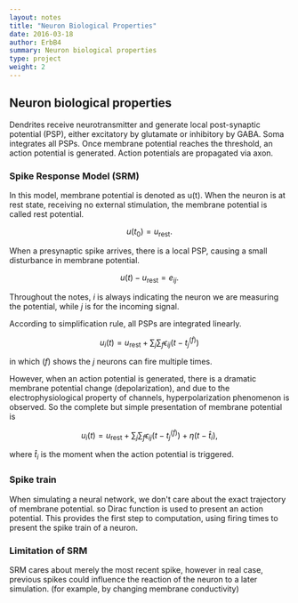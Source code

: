 ```yaml
---
layout: notes
title: "Neuron Biological Properties"
date: 2016-03-18
author: ErbB4
summary: Neuron biological properties
type: project
weight: 2
---
```



## Neuron biological properties

Dendrites receive neurotransmitter and generate local post-synaptic potential (PSP), either excitatory by glutamate or inhibitory by GABA. Soma integrates all PSPs. Once membrane potential reaches the threshold, an action potential is generated. Action potentials are propagated via axon.

### Spike Response Model (SRM)

In this model, membrane potential is denoted as u(t). When the neuron is at rest state, receiving no external stimulation, the membrane potential is called rest potential.


$$u(t_0)=u_{\mathrm{rest}}.$$


When a presynaptic spike arrives, there is a local PSP, causing a small disturbance in membrane potential.

$$u(t)-u_{\mathrm{rest}} = e_{ij}.$$

Throughout the notes, $i$ is always indicating the neuron we are measuring the potential, while $j$ is for the incoming signal.

According to simplification rule, all PSPs are integrated linearly.

$$u_i(t) =u_{\mathrm{rest}}+ \sum_{j} \sum_f \epsilon_{ij}(t - t_j^{(f)}) $$

in which $(f)$ shows the $j$ neurons can fire multiple times.

However, when an action potential is generated, there is a dramatic membrane potential change (depolarization), and due to the electrophysiological property of channels, hyperpolarization phenomenon is observed. So the complete but simple presentation of membrane potential is

$$u_i(t) =u_{\mathrm{rest}}+ \sum_{j} \sum_f \epsilon_{ij}(t - t_j^{(f)}) + \eta(t-\hat t_i),$$

where $\hat t_i$ is the moment when the action potential is triggered.



### Spike train

When simulating a neural network, we don't care about the exact trajectory of membrane potential.
so Dirac function is used to present an action potential. This provides the first step to computation, using firing times to present the spike train of a neuron.

### Limitation of SRM

SRM cares about merely the most recent spike, however in real case, previous spikes could influence the reaction of the neuron to a later simulation. (for example, by changing membrane conductivity)
